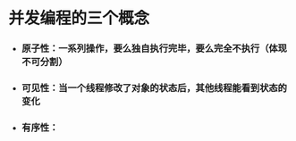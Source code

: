 # 并发编程的三个概念

* ### 原子性：一系列操作，要么独自执行完毕，要么完全不执行（体现不可分割）
* ### 可见性：当一个线程修改了对象的状态后，其他线程能看到状态的变化
* ### 有序性：



